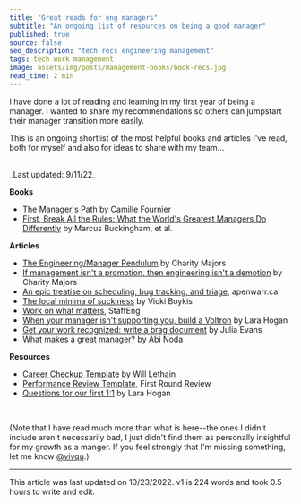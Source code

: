 ```yaml
---
title: "Great reads for eng managers"
subtitle: "An ongoing list of resources on being a good manager"
published: true
source: false
seo_description: "tech recs engineering management"
tags: tech work management
image: assets/img/posts/management-books/book-recs.jpg
read_time: 2 min
---
```


I have done a lot of reading and learning in my first year of being a manager. I wanted to share my recommendations so others can jumpstart their manager transition more easily.

This is an ongoing shortlist of the most helpful books and articles I've read, both for myself and also for ideas to share with my team...

<br />
_Last updated: 9/11/22_

**Books**
- [The Manager's Path](https://www.amazon.com/Managers-Path-Leaders-Navigating-Growth/dp/1491973897) by Camille Fournier
- [First, Break All the Rules: What the World's Greatest Managers Do Differently](https://www.amazon.com/First-Break-All-Rules-Differently/dp/1531865208) by Marcus Buckingham, et al.

**Articles**
- [The Engineering/Manager Pendulum](https://charity.wtf/2017/05/11/the-engineer-manager-pendulum/) by Charity Majors
- [If management isn't a promotion, then engineering isn't a demotion](https://charity.wtf/2020/09/06/if-management-isnt-a-promotion-then-engineering-isnt-a-demotion/) by Charity Majors
- [An epic treatise on scheduling, bug tracking, and triage](https://apenwarr.ca/log/20171213), apenwarr.ca
- [The local minima of suckiness](https://vickiboykis.com/2021/08/05/the-local-minima-of-suckiness/) by Vicki Boykis
- [Work on what matters](https://staffeng.com/guides/work-on-what-matters), StaffEng
- [When your manager isn't supporting you, build a Voltron](https://larahogan.me/blog/manager-voltron/) by Lara Hogan
- [Get your work recognized: write a brag document](https://jvns.ca/blog/brag-documents/) by Julia Evans
- [What makes a great manager?](https://abinoda.substack.com/p/great-manager) by Abi Noda

**Resources**
- [Career Checkup Template](https://lethain.com/career-checkup/) by Will Lethain
- [Performance Review Template](https://review.firstround.com/the-power-of-performance-reviews-use-this-system-to-become-a-better-manager), First Round Review
- [Questions for our first 1:1](https://larahogan.me/blog/first-one-on-one-questions/) by Lara Hogan


<br />

(Note that I have read much more than what is here--the ones I didn't include aren't necessarily bad, I just didn't find them as personally insightful for my growth as a manger. If you feel strongly that I'm missing something, let me know [@vivqu](https://twitter.com/vivqu).)

<hr class="section-divider" />

<footer>This article was last updated on 10/23/2022. v1 is 224 words and took 0.5 hours to write and edit.</footer>